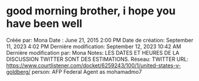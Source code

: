 # good morning brother, i hope you have been well

Créée par: Mona
Date : June 21, 2015 2:00 PM
Date de création: September 11, 2023 4:02 PM
Dernière modification: September 12, 2023 10:42 AM
Dernière modification par: Mona
Notes: LES DATES ET HEURES DE LA DISCUSSION TWITTER SONT DES ESTIMATIONS.
Réseau: TWITTER
URL: https://www.courtlistener.com/docket/6259243/100/1/united-states-v-goldberg/
person: AFP Federal Agent as mohamadmo7